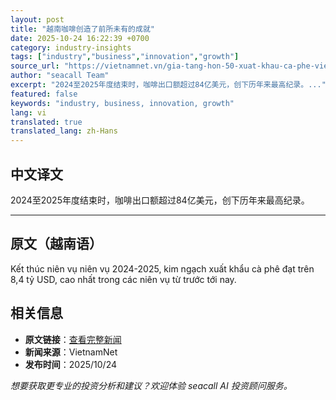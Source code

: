 ```yaml
---
layout: post
title: "越南咖啡创造了前所未有的成就"
date: 2025-10-24 16:22:39 +0700
category: industry-insights
tags: ["industry","business","innovation","growth"]
source_url: "https://vietnamnet.vn/gia-tang-hon-50-xuat-khau-ca-phe-viet-nam-dat-muc-cao-nhat-moi-thoi-dai-2455979.html"
author: "seacall Team"
excerpt: "2024至2025年度结束时，咖啡出口额超过84亿美元，创下历年来最高纪录。..."
featured: false
keywords: "industry, business, innovation, growth"
lang: vi
translated: true
translated_lang: zh-Hans
---
```


## 中文译文

2024至2025年度结束时，咖啡出口额超过84亿美元，创下历年来最高纪录。

---

## 原文（越南语）

Kết thúc niên vụ niên vụ 2024-2025, kim ngạch xuất khẩu cà phê đạt trên 8,4 tỷ USD, cao nhất trong các niên vụ từ trước tới nay.

## 相关信息

- **原文链接**：[查看完整新闻](https://vietnamnet.vn/gia-tang-hon-50-xuat-khau-ca-phe-viet-nam-dat-muc-cao-nhat-moi-thoi-dai-2455979.html)
- **新闻来源**：VietnamNet
- **发布时间**：2025/10/24

*想要获取更专业的投资分析和建议？欢迎体验 seacall AI 投资顾问服务。*